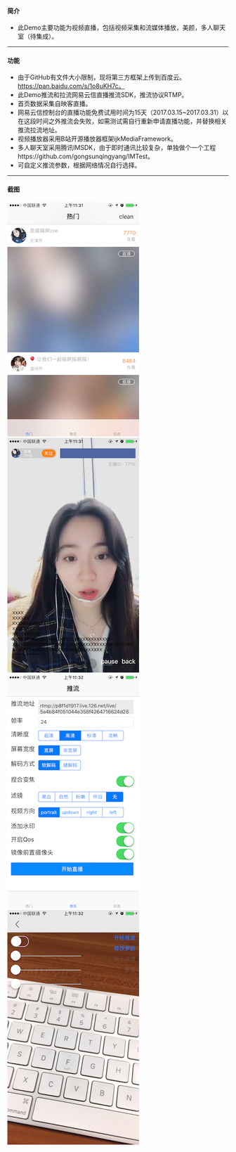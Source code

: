 #### 简介

- 此Demo主要功能为视频直播，包括视频采集和流媒体播放，美颜，多人聊天室（待集成）。

------------

#### 功能
- 由于GitHub有文件大小限制，现将第三方框架上传到百度云。https://pan.baidu.com/s/1o8uKH7c。
- 此Demo推流和拉流网易云信直播推流SDK，推流协议RTMP。
- 首页数据采集自映客直播。
- 网易云信控制台的直播功能免费试用时间为15天（2017.03.15~2017.03.31）以在这段时间之外推流会失败，如需测试需自行重新申请直播功能，并替换相关推流拉流地址。
- 视频播放器采用B站开源播放器框架ijkMediaFramework。
- 多人聊天室采用腾讯IMSDK，由于即时通讯比较复杂，单独做个一个工程https://github.com/gongsunqingyang/IMTest。
- 可自定义推流参数，根据网络情况自行选择。

----------------

#### 截图
![enter image description here](https://github.com/gongsunqingyang/MYLiveTest/blob/master/ScreenShot/IMG_0014.PNG)
![enter image description here](https://github.com/gongsunqingyang/MYLiveTest/blob/master/ScreenShot/IMG_0015.PNG)
![enter image description here](https://github.com/gongsunqingyang/MYLiveTest/blob/master/ScreenShot/IMG_0016.PNG)
![enter image description here](https://github.com/gongsunqingyang/MYLiveTest/blob/master/ScreenShot/IMG_0017.PNG)
